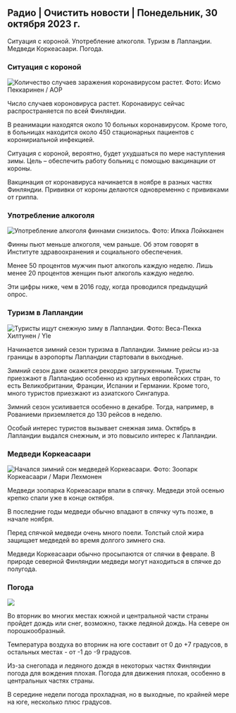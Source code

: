 ## Радио \| Очистить новости \| Понедельник, 30 октября 2023 г.

Ситуация с короной. Употребление алкоголя. Туризм в Лапландии. Медведи Коркеасаари. Погода.

### Ситуация с короной

![Количество случаев заражения коронавирусом растет. Фото: Исмо Пеккаринен / AOP](https://images.cdn.yle.fi/image/upload/c_crop,h_1992,w_3543,x_0,y_232/ar_1.7777777777777777,c_fill,g_faces,h_675,w_1200/dpr_1.0/q_auto:eco/f_auto/fl_lossy/v1698673937/39-1193332653fb40a9c4a2)

Число случаев короновируса растет. Коронавирус сейчас распространяется по всей Финляндии.

В реанимации находятся около 10 больных коронавирусом. Кроме того, в больницах находится около 450 стационарных пациентов с коронириальной инфекцией.

Ситуация с короной, вероятно, будет ухудшаться по мере наступления зимы. Цель – обеспечить работу больниц с помощью вакцинации от короны.

Вакцинация от коронавируса начинается в ноябре в разных частях Финляндии. Прививки от короны делаются одновременно с прививками от гриппа.

### Употребление алкоголя

![Употребление алкоголя финнами снизилось. Фото: Илкка Лойкканен](https://images.cdn.yle.fi/image/upload/c_crop,h_2160,w_3840,x_0,y_325/ar_1.7777777777777777,c_fill,g_faces,h_675,w_1200/dpr_1.0/q_auto:eco/f_auto/fl_lossy/v1682602904/39-1105424644a7b35b4046)

Финны пьют меньше алкоголя, чем раньше. Об этом говорят в Институте здравоохранения и социального обеспечения.

Менее 50 процентов мужчин пьют алкоголь каждую неделю. Лишь менее 20 процентов женщин пьют алкоголь каждую неделю.

Эти цифры ниже, чем в 2016 году, когда проводился предыдущий опрос.

### Туризм в Лапландии

![Туристы ищут снежную зиму в Лапландии. Фото: Веса-Пекка Хилтунен / Yle](https://images.cdn.yle.fi/image/upload/c_crop,h_3375,w_6000,x_0,y_473/ar_1.7777777777777777,c_fill,g_faces,h_675,w_1200/dpr_1.0/q_auto:eco/f_auto/fl_lossy/v1673250132/39-105687963bbc441bd57b)

Начинается зимний сезон туризма в Лапландии. Зимние рейсы из-за границы в аэропорты Лапландии стартовали в выходные.

Зимний сезон даже окажется рекордно загруженным. Туристы приезжают в Лапландию особенно из крупных европейских стран, то есть Великобритании, Франции, Испании и Германии. Кроме того, много туристов приезжают из азиатского Сингапура.

Зимний сезон усиливается особенно в декабре. Тогда, например, в Рованиеми приземляется до 130 рейсов в неделю.

Особый интерес туристов вызывает снежная зима. Октябрь в Лапландии выдался снежным, и это повысило интерес к Лапландии.

### Медведи Коркеасаари

![Начался зимний сон медведей Коркеасаари. Фото: Зоопарк Коркеасаари / Мари Лехмонен](https://images.cdn.yle.fi/image/upload/c_crop,h_3239,w_5759,x_0,y_0/ar_1.7777777777777777,c_fill,g_faces,h_675,w_1200/dpr_1.0/q_auto:eco/f_auto/fl_lossy/v1698664391/39-1193141653f687431ff4)

Медведи зоопарка Коркеасаари впали в спячку. Медведи этой осенью крепко спали уже в конце октября.

В последние годы медведи обычно впадают в спячку чуть позже, в начале ноября.

Перед спячкой медведи очень много поели. Толстый слой жира защищает медведей во время долгого зимнего сна.

Медведи Коркеасаари обычно просыпаются от спячки в феврале. В природе северной Финляндии медведи могут находиться в спячке до полугода.

### Погода

![](https://images.cdn.yle.fi/image/upload/c_crop,h_1080,w_1919,x_0,y_0/ar_1.7777777777777777,c_fill,g_faces,h_675,w_1200/dpr_1.0/q_auto:eco/f_auto/fl_lossy/v1698681609/39-1193390653fd2ed08682)

Во вторник во многих местах южной и центральной части страны пройдет дождь или снег, возможно, также ледяной дождь. На севере он порошкообразный.

Температура воздуха во вторник на юге составит от 0 до +7 градусов, в остальных местах - от -1 до -9 градусов.

Из-за снегопада и ледяного дождя в некоторых частях Финляндии погода для вождения плохая. Погода для движения плохая, особенно в центральных частях страны.

В середине недели погода прохладная, но в выходные, по крайней мере на юге, несколько плюс градусов.